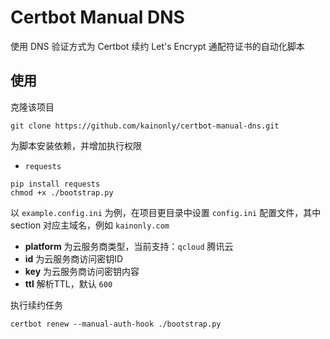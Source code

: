 # Certbot Manual DNS

使用 DNS 验证方式为 Certbot 续约 Let's Encrypt 通配符证书的自动化脚本 

## 使用

克隆该项目

```shell script
git clone https://github.com/kainonly/certbot-manual-dns.git
```

为脚本安装依赖，并增加执行权限

- `requests`

```shell script
pip install requests
chmod +x ./bootstrap.py
```

以 `example.config.ini` 为例，在项目更目录中设置 `config.ini` 配置文件，其中 section 对应主域名，例如 `kainonly.com`

- **platform** 为云服务商类型，当前支持：`qcloud` 腾讯云
- **id** 为云服务商访问密钥ID
- **key** 为云服务商访问密钥内容
- **ttl** 解析TTL，默认 `600`

执行续约任务

```shell script
certbot renew --manual-auth-hook ./bootstrap.py
```
